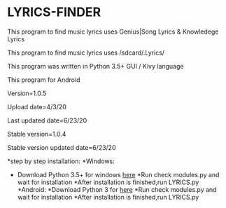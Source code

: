 # LYRICS-FINDER

This program to find music lyrics uses Genius|Song Lyrics & Knowledege Lyrics

This program to find music lyrics uses /sdcard/.Lyrics/

This program was written in Python 3.5+ GUI / Kivy language 

This program for Android 

Version=1.0.5

Upload date=4/3/20

Last updated date=6/23/20

Stable version=1.0.4

Stable version updated date=6/23/20


*step by step installation:
*Windows:
 * Download Python 3.5+ for windows [here](https://www.python.org/downloads/release/python-353/)
 *Run check modules.py and wait for installation
 *After installation is finished,run LYRICS.py
*Android:
 *Download Python 3 for [here](https://play.google.com/store/apps/details?id=ru.iiec.pydroid3&hl)
 *Run check modules.py and wait for installation
 *After installation is finished,run LYRICS.py
